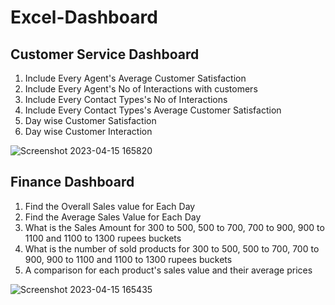 # Excel-Dashboard

## Customer Service Dashboard
1. Include Every Agent's Average Customer Satisfaction
2. Include Every Agent's No of Interactions with customers
3. Include Every Contact Types's No of Interactions 
4. Include Every Contact Types's Average Customer Satisfaction
5. Day wise Customer Satisfaction
6. Day wise Customer Interaction



![Screenshot 2023-04-15 165820](https://user-images.githubusercontent.com/92994762/232212496-1a0c0518-e7eb-4b96-94ca-01ee654b6c9d.png)



## Finance Dashboard
1. Find the Overall Sales value for Each Day
2. Find the Average Sales Value for Each Day
3. What is the Sales Amount for 300 to 500, 500 to 700, 700 to 900, 900 to 1100 and 1100 to 1300 rupees buckets
4. What is the number of sold products for 300 to 500, 500 to 700, 700 to 900, 900 to 1100 and 1100 to 1300 rupees buckets
5. A comparison for each product's sales value and their average prices

![Screenshot 2023-04-15 165435](https://user-images.githubusercontent.com/92994762/232212115-40edd482-29ad-48f0-bb22-abd5de465b9d.png)

